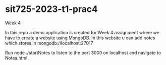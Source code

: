 # sit725-2023-t1-prac4
Week 4 

In this repo a demo application is created for Week 4 assignment where we have to create a website using MongoDB. In this website u can add notes which stores in mongodb://localhost:27017

Run node ./startNotes to listen to the port 3000 on localhost and navigate to Notes.html.
